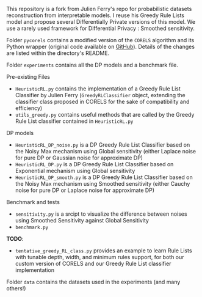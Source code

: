 This repository is a fork from Julien Ferry's repo for probabilistic datasets reconstruction from interpretable models. I reuse his Greedy Rule Lists model and propose several Differentially Private versions of this model. We use a rarely used framework for Differential Privacy : Smoothed sensitivity.

Folder `pycorels` contains a modified version of the `CORELS` algorithm and its Python wrapper (original code available on [GitHub](https://github.com/corels/pycorels)).
Details of the changes are listed within the directory's README.

Folder `experiments` contains all the DP models and a benchmark file.

Pre-existing Files
* `HeuristicRL.py` contains the implementation of a Greedy Rule List Classifier by Julien Ferry (`GreedyRLClassifier` object, extending the classifier class proposed in CORELS for the sake of compatibility and efficiency)
* `utils_greedy.py` contains useful methods that are called by the Greedy Rule List classifier contained in `HeuristicRL.py`

DP models
* `HeuristicRL_DP_noise.py` is a DP Greedy Rule List Classifier based on the Noisy Max mechanism using Global sensitivity (either Laplace noise for pure DP or Gaussian noise for approximate DP)
* `HeuristicRL_DP.py` is a DP Greedy Rule List Classifier based on Exponential mechanism using Global sensitivity 
* `HeuristicRL_DP_smooth.py` is a DP Greedy Rule List Classifier based on the Noisy Max mechanism using Smoothed sensitivity (either Cauchy noise for pure DP or Laplace noise for approximate DP)



Benchmark and tests
* `sensitivity.py` is a srcipt to visualize the difference between noises using Smoothed Sensitivity against Global Sensitivity
* `benchmark.py`


**TODO**: 



* `tentative_greedy_RL_class.py` provides an example to learn Rule Lists with tunable depth, width, and minimum rules support, for both our custom version of CORELS and our Greedy Rule List classifier implementation


Folder `data` contains the datasets used in the experiments (and many others!)
